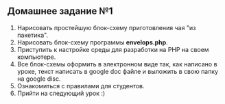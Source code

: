 ## Домашнее задание №1

1. Нарисовать простейшую блок-схему приготовления чая "из пакетика".
2. Нарисовать блок-схему программы **envelops.php**.
3. Приступить к настройке среды для разработки на PHP на своем компьютере.
4. Все блок-схемы оформить в электронном виде так, как написано в уроке, текст написать в google doc файле и выложить в свою папку на google disc.
5. Ознакомиться с правилами для студентов.
6. Прийти на следующий урок :)
